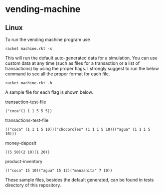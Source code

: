 # vending-machine

## Linux
To run the vending machine program use
```racket
racket machine.rkt -s
```

This will run the default auto-generated data for a simulation. You can use custom data at any time (such as files for a transaction or a list of transactions) by using the proper flags. I strongly suggest to run the below command to see all the proper format for each file.
```racket
racket machine.rkt -h
```

A sample file for each flag is shown below.

transaction-test-file
```racket
("coca"(1 1 1 5 5 5))
```

transactions-test-file
```racket
(("coca" (1 1 1 5 10))("chocoroles" (1 1 1 5 10))("agua" (1 1 1 5 10)))
```

money-deposit
```racket
((5 50)(2 10)(1 20))
```

product-inventory
```racket
(("coca" 15 10)("agua" 15 12)("manzanita" 7 10))
```

These sample files, besides the default generated, can be found in tests directory of this repository.
